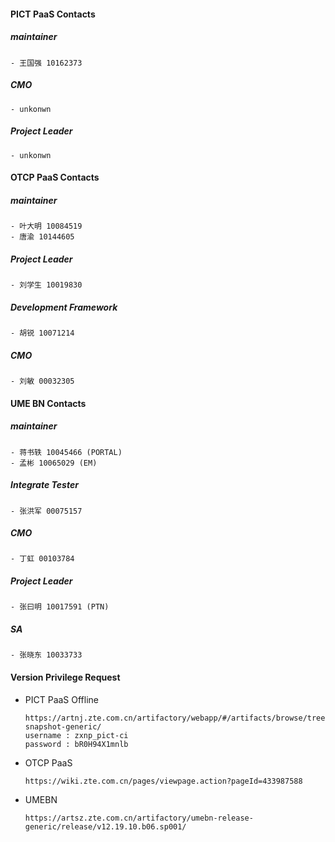#### PICT PaaS Contacts
##### maintainer 
    - 王国强 10162373
##### CMO
    - unkonwn     
##### Project Leader
    - unkonwn     

#### OTCP PaaS Contacts
##### maintainer 
    - 叶大明 10084519
    - 唐渝 10144605
##### Project Leader
    - 刘学生 10019830
##### Development Framework
    - 胡锐 10071214 
##### CMO
    - 刘敏 00032305     
    
#### UME BN Contacts
##### maintainer 
    - 蒋书轶 10045466 (PORTAL)
    - 孟彬 10065029 (EM)
##### Integrate Tester
    - 张洪军 00075157
##### CMO 
    - 丁虹 00103784
##### Project Leader
    - 张曰明 10017591 (PTN)
##### SA
    - 张晓东 10033733  
    
#### Version Privilege Request
- PICT PaaS Offline
    ```
    https://artnj.zte.com.cn/artifactory/webapp/#/artifacts/browse/tree/General/zxnp_pict-snapshot-generic/
    username : zxnp_pict-ci 
    password : bR0H94X1mnlb
    ```
- OTCP PaaS
    ```
    https://wiki.zte.com.cn/pages/viewpage.action?pageId=433987588
    ```
- UMEBN 
    ```
    https://artsz.zte.com.cn/artifactory/umebn-release-generic/release/v12.19.10.b06.sp001/
    ```
